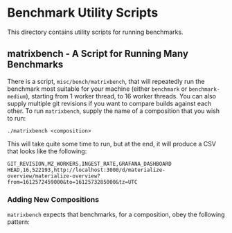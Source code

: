 # Benchmark Utility Scripts

This directory contains utility scripts for running benchmarks.

## matrixbench - A Script for Running Many Benchmarks

There is a script, `misc/bench/matrixbench`, that will repeatedly run the benchmark most suitable
for your machine (either `benchmark` or `benchmark-medium`), starting from 1 worker thread, to 16
worker threads. You can also supply multiple git revisions if you want to compare builds against
each other. To run `matrixbench`, supply the name of a composition that you wish to run:

    ./matrixbench <composition>

This will take quite some time to run, but at the end, it will produce a CSV that looks like the
following:

    GIT_REVISION,MZ_WORKERS,INGEST_RATE,GRAFANA_DASHBOARD
    HEAD,16,522193,http://localhost:3000/d/materialize-overview/materialize-overview?from=1612572459000&to=1612573285000&tz=UTC

### Adding New Compositions

`matrixbench` expects that benchmarks, for a composition, obey the following pattern:

    
